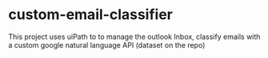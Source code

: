 # custom-email-classifier
This project uses uiPath to to manage the outlook Inbox, classify emails with a custom google natural language API (dataset on the repo)
